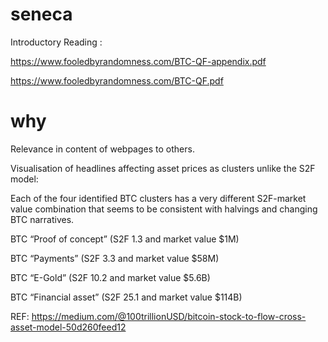 # seneca
Introductory Reading :

https://www.fooledbyrandomness.com/BTC-QF-appendix.pdf

https://www.fooledbyrandomness.com/BTC-QF.pdf

# why
Relevance in content of webpages to others.

Visualisation of headlines affecting asset prices as clusters unlike the S2F model:

Each of the four identified BTC clusters has a very different S2F-market value combination that seems to be consistent with halvings and changing BTC narratives.

BTC “Proof of concept” (S2F 1.3 and market value $1M)

BTC “Payments” (S2F 3.3 and market value $58M)

BTC “E-Gold” (S2F 10.2 and market value $5.6B)

BTC “Financial asset” (S2F 25.1 and market value $114B)

REF: https://medium.com/@100trillionUSD/bitcoin-stock-to-flow-cross-asset-model-50d260feed12
